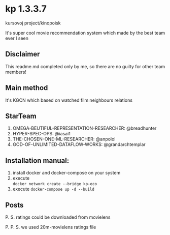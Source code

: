 # kp 1.3.3.7
kursovoj project/kinopoisk

It's super cool movie recommendation system which made by the best team ever I seen

## Disclaimer

This readme.md completed only by me, so there are no guilty for other team members! 

## Main method

It's KGCN which based on watched film neighbours relations 

## StarTeam

1. OMEGA-BEUTIFUL-REPRESENTATION-RESEARCHER: @breadhunter
2. HYPER-SPEC-OPS: @iasai1
3. THE-CHOSEN-ONE-ML-RESEARCHER: @anpolol
4. GOD-OF-UNLIMITED-DATAFLOW-WORKS: @grandarchtemplar

## Installation manual:

1. install docker and docker-compose on your system
2. execute  
`docker network create --bridge kp-eco`
3. execute 
`docker-compose up -d --build`

## Posts

P. S. ratings could be downloaded from movielens

P. P. S. we used 20m-movielens ratings file
